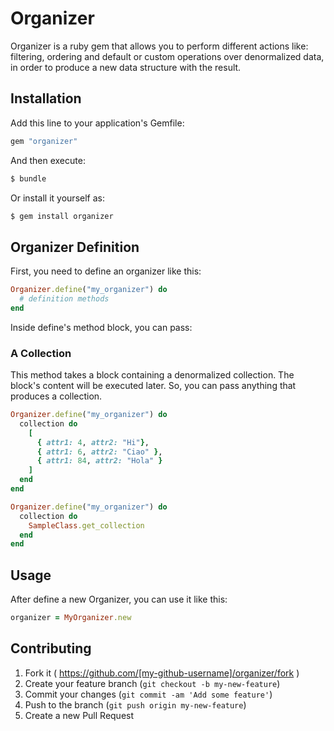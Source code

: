 # Organizer

Organizer is a ruby gem that allows you to perform different actions like: filtering, ordering and default or custom operations over denormalized data, in order to produce a new data structure with the result.

## Installation

Add this line to your application's Gemfile:

```ruby
gem "organizer"
```

And then execute:

```bash
$ bundle
```

Or install it yourself as:

```bash
$ gem install organizer
```

## Organizer Definition

First, you need to define an organizer like this:

```ruby
Organizer.define("my_organizer") do
  # definition methods
end
```

Inside define's method block, you can pass:

### A Collection

This method takes a block containing a denormalized collection. The block's content will be executed later. So, you can pass anything that produces a collection.

```ruby
Organizer.define("my_organizer") do
  collection do
    [
      { attr1: 4, attr2: "Hi"},
      { attr1: 6, attr2: "Ciao" },
      { attr1: 84, attr2: "Hola" }
    ]
  end
end
```

```ruby
Organizer.define("my_organizer") do
  collection do
    SampleClass.get_collection
  end
end
```

## Usage

After define a new Organizer, you can use it like this:

```ruby
organizer = MyOrganizer.new
```

## Contributing

1. Fork it ( https://github.com/[my-github-username]/organizer/fork )
2. Create your feature branch (`git checkout -b my-new-feature`)
3. Commit your changes (`git commit -am 'Add some feature'`)
4. Push to the branch (`git push origin my-new-feature`)
5. Create a new Pull Request
